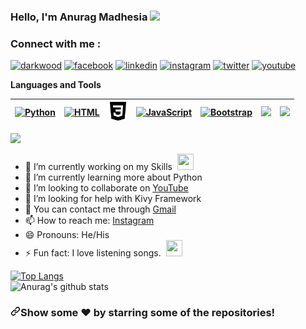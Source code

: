 ### Hello, I'm Anurag Madhesia <img src="https://raw.githubusercontent.com/MartinHeinz/MartinHeinz/master/wave.gif" width="30px">

### Connect with me :
<p>
  <a href="https://anuragmadhesia.com/"><img src="https://img.icons8.com/fluent/96/000000/domain.png" alt="darkwood"/></a>
  <a href="https://www.facebook.com/Anurag.Madhesia.99"><img src="https://img.icons8.com/color/96/000000/facebook.png" alt="facebook"/></a>
  <a href="https://www.linkedin.com/in/anuragmadhesia/"><img src="https://img.icons8.com/color/96/000000/linkedin.png" alt="linkedin"/></a>
  <a href="https://www.instagram.com/anurag_madhesia"><img src="https://img.icons8.com/color/96/000000/instagram-new.png" alt="instagram"/></a>
  <a href="#"><img src="https://img.icons8.com/color/96/000000/twitter-squared.png" alt="twitter"/></a>
  <a href="https://www.youtube.com/c/anuragmadhesia"><img src="https://img.icons8.com/color/96/000000/youtube.png" alt="youtube"/></a>
</p>

<p><strong>Languages and Tools</strong></p>
<table>
<thead>
<tr>
<th><a rel="noopener noreferrer" href="#"><img alt="Python" width="30px" src="https://raw.githubusercontent.com/simple-icons/simple-icons/develop/icons/python.svg" style="max-width:100%;"></a></th>
<th><a rel="noopener noreferrer" href="#"><img alt="HTML" width="30px" src="https://raw.githubusercontent.com/simple-icons/simple-icons/develop/icons/html5.svg" style="max-width:100%;"></a></th>
<th><a rel="noopener noreferrer" href="#"><img alt="CSS" width="30px" src="https://raw.githubusercontent.com/simple-icons/simple-icons/develop/icons/css3.svg" style="max-width:100%;"></a></th>
<th><a rel="noopener noreferrer" href="#"><img alt="JavaScript" width="30px" src="https://raw.githubusercontent.com/simple-icons/simple-icons/develop/icons/javascript.svg" style="max-width:100%;"></a></th>
<th><a rel="noopener noreferrer" href="#"><img alt="Bootstrap" width="30px" src="https://raw.githubusercontent.com/simple-icons/simple-icons/develop/icons/bootstrap.svg" style="max-width:100%;"></a></th>
<th><a rel="noopener noreferrer" href="#"><img width="30px" src="https://raw.githubusercontent.com/simple-icons/simple-icons/develop/icons/cplusplus.svg" style="max-width:100%;"></a></th>
<th><a rel="noopener noreferrer" #"><img width="30px" src="https://raw.githubusercontent.com/simple-icons/simple-icons/develop/icons/php.svg" style="max-width:100%;"></a></th>
</tr>
</thead>
</table>

![](https://komarev.com/ghpvc/?username=anuragmadhesia-github-username&color=green)<br>

- 🔭 I’m currently working on my Skills&nbsp;&nbsp;<img height="26" width="26" src="https://camo.githubusercontent.com/40dff491d4e8123af55298ef908faedb66c463e5/68747470733a2f2f6d656469612e67697068792e636f6d2f6d656469612f57556c706c634d704f43456d5447427442572f67697068792e676966"/>
- 🌱 I’m currently learning more about Python
- 👯 I’m looking to collaborate on  [YouTube](https://www.youtube.com/channel/UCZ_3HXyb1vlvyozdm-b7Yiw)
- 🤔 I’m looking for help with Kivy Framework
- 💬 You can contact me through [Gmail](https://mail.google.com/mail/u/0/?view=cm&fs=1&tf=1&source=mailto&to=madhesiaanurag99@gmail.com)
- 📫 How to reach me: [Instagram](https://www.instagram.com/anurag_madhesia)
- 😄 Pronouns: He/His
- ⚡ Fun fact: I love listening songs.&nbsp;&nbsp;<img height="26" width="26" src="https://camo.githubusercontent.com/7bf64c0124cdd39d5abc7bc192debd43dd4aae6c/68747470733a2f2f656d6f6a69732e736c61636b6d6f6a69732e636f6d2f656d6f6a69732f696d616765732f313533313834393433302f343234362f626c6f622d73756e676c61737365732e6769663f31353331383439343330"/>


[![Top Langs](https://github-readme-stats.anuragmadhesia.vercel.app/api/top-langs/?username=anuragmadhesia&layout=compact)](https://github.com/anuraghazra/github-readme-stats)
<br>
![Anurag's github stats](https://github-readme-stats.anuragmadhesia.vercel.app/api?username=anuragmadhesia&show_icons=true&theme=radical)

<h3><a id="user-content-show-some-️-by-starring-some-of-the-repositories" class="anchor" aria-hidden="true" href="#show-some-️-by-starring-some-of-the-repositories"><svg class="octicon octicon-link" viewBox="0 0 16 16" version="1.1" width="16" height="16" aria-hidden="true"><path fill-rule="evenodd" d="M7.775 3.275a.75.75 0 001.06 1.06l1.25-1.25a2 2 0 112.83 2.83l-2.5 2.5a2 2 0 01-2.83 0 .75.75 0 00-1.06 1.06 3.5 3.5 0 004.95 0l2.5-2.5a3.5 3.5 0 00-4.95-4.95l-1.25 1.25zm-4.69 9.64a2 2 0 010-2.83l2.5-2.5a2 2 0 012.83 0 .75.75 0 001.06-1.06 3.5 3.5 0 00-4.95 0l-2.5 2.5a3.5 3.5 0 004.95 4.95l1.25-1.25a.75.75 0 00-1.06-1.06l-1.25 1.25a2 2 0 01-2.83 0z"></path></svg></a>Show some <g-emoji class="g-emoji" alias="heart" fallback-src="https://github.githubassets.com/images/icons/emoji/unicode/2764.png">❤️</g-emoji> by starring some of the repositories!</h3>
